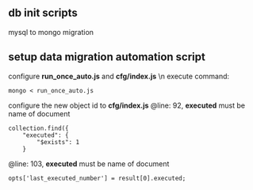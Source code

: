 ## db init scripts

mysql to mongo migration

## setup data migration automation script
configure **run_once_auto.js** and **cfg/index.js** \n
execute command:
```
mongo < run_once_auto.js
```
configure the new object id to **cfg/index.js**
@line: 92, **executed** must be name of document
```
collection.find({
    "executed": {
        "$exists": 1
    }
```
@line: 103, **executed** must be name of document
```
opts['last_executed_number'] = result[0].executed;
```
